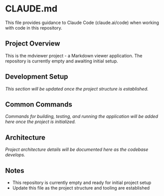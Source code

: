 # CLAUDE.md

This file provides guidance to Claude Code (claude.ai/code) when working with code in this repository.

## Project Overview

This is the mdviewer project - a Markdown viewer application. The repository is currently empty and awaiting initial setup.

## Development Setup

*This section will be updated once the project structure is established.*

## Common Commands

*Commands for building, testing, and running the application will be added here once the project is initialized.*

## Architecture

*Project architecture details will be documented here as the codebase develops.*

## Notes

- This repository is currently empty and ready for initial project setup
- Update this file as the project structure and tooling are established
